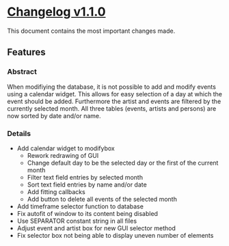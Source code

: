 # [Changelog v1.1.0](changelogs/v1.1.0.md)

This document contains the most important changes made.

## Features

### Abstract

When modifiying the database, it is not possible to add and modify events using a calendar widget.
This allows for easy selection of a day at which the event should be added.
Furthermore the artist and events are filtered by the currently selected month.
All three tables (events, artists and persons) are now sorted by date and/or name.

### Details

- Add calendar widget to modifybox
  - Rework redrawing of GUI
  - Change default day to be the selected day or the first of the current month
  - Filter text field entries by selected month
  - Sort text field entries by name and/or date
  - Add fitting callbacks
  - Add button to delete all events of the selected month
- Add timeframe selector function to database
- Fix autofit of window to its content being disabled
- Use SEPARATOR constant string in all files
- Adjust event and artist box for new GUI selector method
- Fix selector box not being able to display uneven number of elements